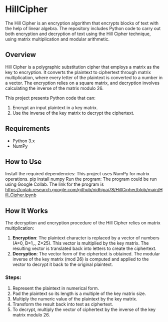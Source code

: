 # HillCipher
The Hill Cipher is an encryption algorithm that encrypts blocks of text with the help of linear algebra. The repository includes Python code to carry out both encryption and decryption of text using the Hill Cipher technique, using matrix multiplication and modular arithmetic.<br>
## Overview
Hill Cipher is a polygraphic substitution cipher that employs a matrix as the key to encryption. It converts the plaintext to ciphertext through matrix multiplication, where every letter of the plaintext is converted to a number in a vector. The encryption relies on a square matrix, and decryption involves calculating the inverse of the matrix modulo 26.<br>

This project presents Python code that can:
1. Encrypt an input plaintext in a key matrix.
2. Use the inverse of the key matrix to decrypt the ciphertext.

## Requirements
- Python 3.x
- NumPy
  
## How to Use
Install the required dependencies:
    This project uses NumPy for matrix operations.
    pip install numpy
Run the program: The program could be run using Google Collab. The link for the program is https://colab.research.google.com/github/nidhipai78/HillCipher/blob/main/Hill_Cipher.ipynb
    
## How It Works
The decryption and encryption procedure of the Hill Cipher relies on matrix multiplication:
1. **Encryption**: The plaintext character is replaced by a vector of numbers (A=0, B=1,., Z=25). This vector is multiplied by the key matrix. The resulting vector is translated back into letters to create the ciphertext.
2. **Decryption**: The vector form of the ciphertext is obtained. The modular inverse of the key matrix (mod 26) is computed and applied to the vector to decrypt it back to the original plaintext.

### Steps:
1. Represent the plaintext in numerical form.
2. Pad the plaintext so its length is a multiple of the key matrix size.
3. Multiply the numeric value of the plaintext by the key matrix.
4. Transform the result back into text as ciphertext.
5. To decrypt, multiply the vector of ciphertext by the inverse of the key matrix modulo 26.
